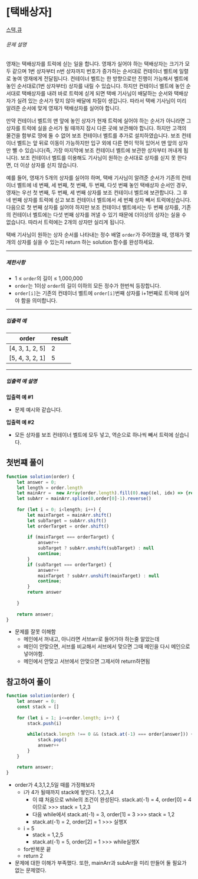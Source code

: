 # [택배상자]

[스택,큐](https://school.programmers.co.kr/learn/courses/30/lessons/131704)

###### 문제 설명

영재는 택배상자를 트럭에 싣는 일을 합니다. 영재가 실어야 하는 택배상자는 크기가 모두 같으며 1번 상자부터 n번 상자까지 번호가 증가하는 순서대로 컨테이너 벨트에 일렬로 놓여 영재에게 전달됩니다. 컨테이너 벨트는 한 방향으로만 진행이 가능해서 벨트에 놓인 순서대로(1번 상자부터) 상자를 내릴 수 있습니다. 하지만 컨테이너 벨트에 놓인 순서대로 택배상자를 내려 바로 트럭에 싣게 되면 택배 기사님이 배달하는 순서와 택배상자가 실려 있는 순서가 맞지 않아 배달에 차질이 생깁니다. 따라서 택배 기사님이 미리 알려준 순서에 맞게 영재가 택배상자를 실어야 합니다.

만약 컨테이너 벨트의 맨 앞에 놓인 상자가 현재 트럭에 실어야 하는 순서가 아니라면 그 상자를 트럭에 실을 순서가 될 때까지 잠시 다른 곳에 보관해야 합니다. 하지만 고객의 물건을 함부로 땅에 둘 수 없어 보조 컨테이너 벨트를 추가로 설치하였습니다. 보조 컨테이너 벨트는 앞 뒤로 이동이 가능하지만 입구 외에 다른 면이 막혀 있어서 맨 앞의 상자만 뺄 수 있습니다(즉, 가장 마지막에 보조 컨테이너 벨트에 보관한 상자부터 꺼내게 됩니다). 보조 컨테이너 벨트를 이용해도 기사님이 원하는 순서대로 상자를 싣지 못 한다면, 더 이상 상자를 싣지 않습니다.

예를 들어, 영재가 5개의 상자를 실어야 하며, 택배 기사님이 알려준 순서가 기존의 컨테이너 벨트에 네 번째, 세 번째, 첫 번째, 두 번째, 다섯 번째 놓인 택배상자 순서인 경우, 영재는 우선 첫 번째, 두 번째, 세 번째 상자를 보조 컨테이너 벨트에 보관합니다. 그 후 네 번째 상자를 트럭에 싣고 보조 컨테이너 벨트에서 세 번째 상자 빼서 트럭에싣습니다. 다음으로 첫 번째 상자를 실어야 하지만 보조 컨테이너 벨트에서는 두 번째 상자를, 기존의 컨테이너 벨트에는 다섯 번째 상자를 꺼낼 수 있기 때문에 더이상의 상자는 실을 수 없습니다. 따라서 트럭에는 2개의 상자만 실리게 됩니다.

택배 기사님이 원하는 상자 순서를 나타내는 정수 배열 `order`가 주어졌을 때, 영재가 몇 개의 상자를 실을 수 있는지 return 하는 solution 함수를 완성하세요.

___

##### 제한사항

-   1 ≤ `order`의 길이 ≤ 1,000,000
-   `order`는 1이상 `order`의 길이 이하의 모든 정수가 한번씩 등장합니다.
-   `order[i]`는 기존의 컨테이너 벨트에 `order[i]`번째 상자를 i+1번째로 트럭에 실어야 함을 의미합니다.

___

##### 입출력 예

| order | result |
| --- | --- |
| \[4, 3, 1, 2, 5\] | 2 |
| \[5, 4, 3, 2, 1\] | 5 |

___

##### 입출력 예 설명

**입출력 예 #1**

-   문제 예시와 같습니다.

**입출력 예 #2**

-   모든 상자를 보조 컨테이너 벨트에 모두 넣고, 역순으로 하나씩 빼서 트럭에 싣습니다.

## 첫번쨰 풀이

```javascript
function solution(order) {
    let answer = 0;
    let length = order.length
    let mainArr =  new Array(order.length).fill(0).map((el, idx) => {return idx+1})
    let subArr = mainArr.splice(0,order[0]-1).reverse()
    
    for (let i = 0; i<length; i++) {
        let mainTarget = mainArr.shift()
        let subTarget = subArr.shift()
        let orderTarget = order.shift()
        
        if (mainTarget === orderTarget) {
            answer++
            subTarget ? subArr.unshift(subTarget) : null
            continue;
        }
        if (subTarget === orderTarget) {
            answer++
            mainTarget ? subArr.unshift(mainTarget) : null
            continue;
        }
        return answer
        
    }
    
    return answer;
}
```

- 문제를 잘못 이해함
    - 메인에서 꺼내고, 아니라면 서브arr로 들어가야 하는줄 알았는데
    - 메인이 안맞으면, 서브를 비교해서 서브에서 맞으면 그때 메인을 다시 메인으로 넣어야함.
    - 메인에서 안맞고 서브에서 안맞으면 그제서야 return하면됨

## 참고하여 풀이
```javascript
function solution(order) {
    let answer = 0;
    const stack = []
    
    for (let i = 1; i<=order.length; i++) {
        stack.push(i)
        
        while(stack.length !== 0 && (stack.at(-1) === order[answer])) {
            stack.pop()
            answer++
        }
    }

    return answer;
}
```

- order가 4,3,1,2,5일 때를 가정해보자
    - i가 4가 될때까지 stack에 쌓인다. 1,2,3,4
        - 이 떄 처음으로 while의 조건이 완성된다. stack.at(-1) = 4, order[0] = 4이므로 >>> stack = 1,2,3
        - 다음 while에서 stack.at(-1) = 3, order[1] = 3 >>> stack = 1,2
        - stack.at(-1) = 2, order[2] = 1 >>> 실행X
    - i = 5
        - stack = 1,2,5
        - stack.at(-1) = 5, order[2] = 1 >>> while실행X
    - for반복문 끝
    - return 2
- 문제에 대한 이해가 부족했다. 또한, mainArr과 subArr을 미리 만들어 둘 필요가 없는 문제였다.